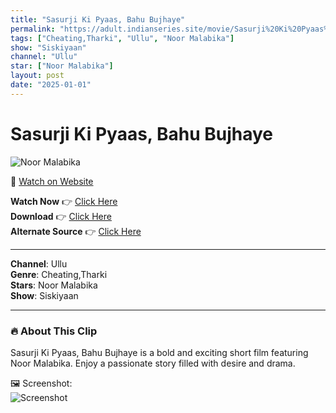 ```yaml
---
title: "Sasurji Ki Pyaas, Bahu Bujhaye"
permalink: "https://adult.indianseries.site/movie/Sasurji%20Ki%20Pyaas%2C%20Bahu%20Bujhaye"
tags: ["Cheating,Tharki", "Ullu", "Noor Malabika"]
show: "Siskiyaan"
channel: "Ullu"
star: ["Noor Malabika"]
layout: post
date: "2025-01-01"
---
```


# Sasurji Ki Pyaas, Bahu Bujhaye

![Noor Malabika](https://shorts.desisins.com/wp-content/uploads/2024/08/Noor-With-Sasurji-Siskiyaan-Ullu-DesiSins.com_.jpg)

🔗 [Watch on Website](https://adult.indianseries.site/movie/Sasurji%20Ki%20Pyaas%2C%20Bahu%20Bujhaye)

**Watch Now** 👉 [Click Here](https://adult.indianseries.site/movie/Sasurji%20Ki%20Pyaas%2C%20Bahu%20Bujhaye)  
**Download** 👉 [Click Here](https://adult.indianseries.site/movie/Sasurji%20Ki%20Pyaas%2C%20Bahu%20Bujhaye)  
**Alternate Source** 👉 [Click Here](https://adult.indianseries.site/movie/Sasurji%20Ki%20Pyaas%2C%20Bahu%20Bujhaye)

---

**Channel**: Ullu  
**Genre**: Cheating,Tharki  
**Stars**: Noor Malabika  
**Show**: Siskiyaan

---

### 🔥 About This Clip

Sasurji Ki Pyaas, Bahu Bujhaye is a bold and exciting short film featuring Noor Malabika. Enjoy a passionate story filled with desire and drama.
 
🖼️ Screenshot:  
![Screenshot](https://shorts.desisins.com/wp-content/uploads/2024/08/Noor-With-Sasurji-Siskiyaan-Ullu-DesiSins.com_.jpg)
